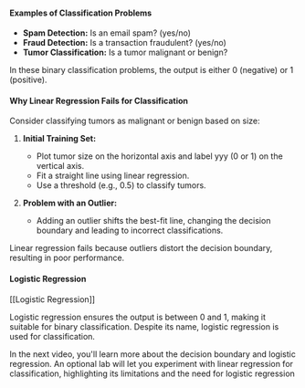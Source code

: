 #### Examples of Classification Problems

- **Spam Detection:** Is an email spam? (yes/no)
- **Fraud Detection:** Is a transaction fraudulent? (yes/no)
- **Tumor Classification:** Is a tumor malignant or benign?

In these binary classification problems, the output is either 0 (negative) or 1 (positive).

#### Why Linear Regression Fails for Classification

Consider classifying tumors as malignant or benign based on size:

1. **Initial Training Set:**
    
    - Plot tumor size on the horizontal axis and label yyy (0 or 1) on the vertical axis.
    - Fit a straight line using linear regression.
    - Use a threshold (e.g., 0.5) to classify tumors.
2. **Problem with an Outlier:**
    
    - Adding an outlier shifts the best-fit line, changing the decision boundary and leading to incorrect classifications.

Linear regression fails because outliers distort the decision boundary, resulting in poor performance.

#### Logistic Regression
[[Logistic Regression]]

Logistic regression ensures the output is between 0 and 1, making it suitable for binary classification. Despite its name, logistic regression is used for classification.

In the next video, you'll learn more about the decision boundary and logistic regression. An optional lab will let you experiment with linear regression for classification, highlighting its limitations and the need for logistic regression